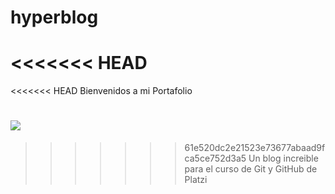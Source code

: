 # hyperblog

<<<<<<< HEAD
=======
<<<<<<< HEAD
Bienvenidos a mi Portafolio

![](https://imgur.com/a/2o64fhv)
=======
>>>>>>> 61e520dc2e21523e73677abaad9fca5ce752d3a5
Un blog increible para el curso de Git y GitHub de Platzi
